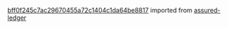 [bff0f245c7ac29670455a72c1404c1da64be8817](https://github.com/insolar/assured-ledger/commit/bff0f245c7ac29670455a72c1404c1da64be8817) imported from [assured-ledger](https://github.com/insolar/assured-ledger)

